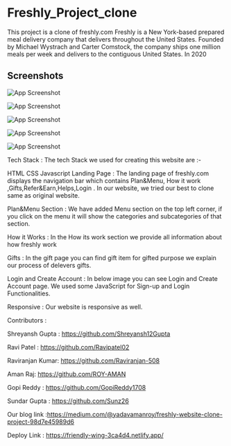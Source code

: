 # Freshly_Project_clone

This project is a clone of freshly.com Freshly is a New York-based prepared meal delivery company that delivers throughout the United States. Founded by Michael Wystrach and Carter Comstock, the company ships one million meals per week and delivers to the contiguous United States. In 2020
 ## Screenshots

![App Screenshot](./readimages/Screenshot%201.png)

![App Screenshot](./readimages/Screenshot2%20.png)

![App Screenshot](./readimages/Screenshot%203.png)

![App Screenshot](./readimages/Screenshot4%20.png)

![App Screenshot](./readimages/Screenshot%205.png)

Tech Stack :
The tech Stack we used for creating this website are :-

HTML
CSS
Javascript
Landing Page :
The landing page of freshly.com  displays the navigation bar which contains Plan&Menu, How it work ,Gifts,Refer&Earn,Helps,Login . In our website, we tried our best to clone same as original website.

Plan&Menu Section :
We have added Menu section on the top left corner, if you click on the menu it will show the categories and subcategories of that section.

How it Works :
In the How its work section we provide all information about how freshly work

Gifts :
In the gift page you can find gift item for gifted purpose we explain our process of delevers gifts.

Login and Create Account :
In below image you can see Login and Create Account page. We used some JavaScript for Sign-up and Login Functionalities.

Responsive :
Our website is responsive as well.

Contributors :

Shreyansh Gupta : https://github.com/Shreyansh12Gupta

Ravi Patel : https://github.com/Ravipatel02

Raviranjan Kumar: https://github.com/Raviranjan-508

Aman Raj: https://github.com/ROY-AMAN

Gopi Reddy : https://github.com/GopiReddy1708

Sundar Gupta : https://github.com/Sunz26 

Our blog link :https://medium.com/@yadavamanroy/freshly-website-clone-project-98d7e45989d6


Deploy Link :
https://friendly-wing-3ca4d4.netlify.app/
